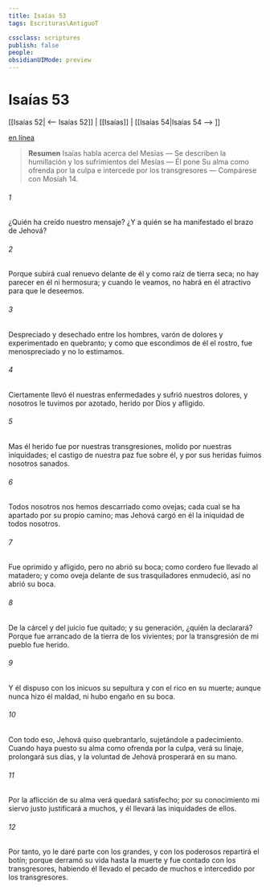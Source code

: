 ```yaml
---
title: Isaías 53
tags: Escrituras\AntiguoT

cssclass: scriptures
publish: false
people:
obsidianUIMode: preview
---
```


# Isaías 53
[[Isaías 52| <-- Isaías 52]] | [[Isaías]] | [[Isaías 54|Isaías 54 --> ]]

[en línea](https://churchofjesuschrist.org/study/scriptures/ot/isa/53?lang=spa)

> __Resumen__
Isaías habla acerca del Mesías — Se describen la humillación y los sufrimientos del Mesías — Él pone Su alma como ofrenda por la culpa e intercede por los transgresores — Compárese con Mosíah 14.

###### 1 
¿Quién ha creído nuestro mensaje? ¿Y a quién se ha manifestado el brazo de Jehová?

###### 2 
Porque subirá cual renuevo delante de él y como raíz de tierra seca; no hay parecer en él ni hermosura; y cuando le veamos, no habrá en él atractivo para que le deseemos.

###### 3 
Despreciado y desechado entre los hombres, varón de dolores y experimentado en quebranto; y como que escondimos de él el rostro, fue menospreciado y no lo estimamos.

###### 4 
Ciertamente llevó él nuestras enfermedades y sufrió nuestros dolores, y nosotros le tuvimos por azotado, herido por Dios y afligido.

###### 5 
Mas él herido fue por nuestras transgresiones, molido por nuestras iniquidades; el castigo de nuestra paz fue sobre él, y por sus heridas fuimos nosotros sanados.

###### 6 
Todos nosotros nos hemos descarriado como ovejas; cada cual se ha apartado por su propio camino; mas Jehová cargó en él la iniquidad de todos nosotros.

###### 7 
Fue oprimido y afligido, pero no abrió su boca; como cordero fue llevado al matadero; y como oveja delante de sus trasquiladores enmudeció, así no abrió su boca.

###### 8 
De la cárcel y del juicio fue quitado; y su generación, ¿quién la declarará? Porque fue arrancado de la tierra de los vivientes; por la transgresión de mi pueblo fue herido.

###### 9 
Y él dispuso con los inicuos su sepultura y con el rico  en su muerte; aunque nunca hizo él maldad, ni hubo engaño en su boca.

###### 10 
Con todo eso, Jehová quiso quebrantarlo, sujetándole a padecimiento. Cuando haya puesto su alma como ofrenda por la culpa, verá su linaje, prolongará sus días, y la voluntad de Jehová prosperará en su mano.

###### 11 
Por la aflicción de su alma verá  quedará satisfecho; por su conocimiento mi siervo justo justificará a muchos, y él llevará las iniquidades de ellos.

###### 12 
Por tanto, yo le daré parte con los grandes, y con los poderosos repartirá el botín; porque derramó su vida hasta la muerte y fue contado con los transgresores, habiendo él llevado el pecado de muchos e intercedido por los transgresores.

